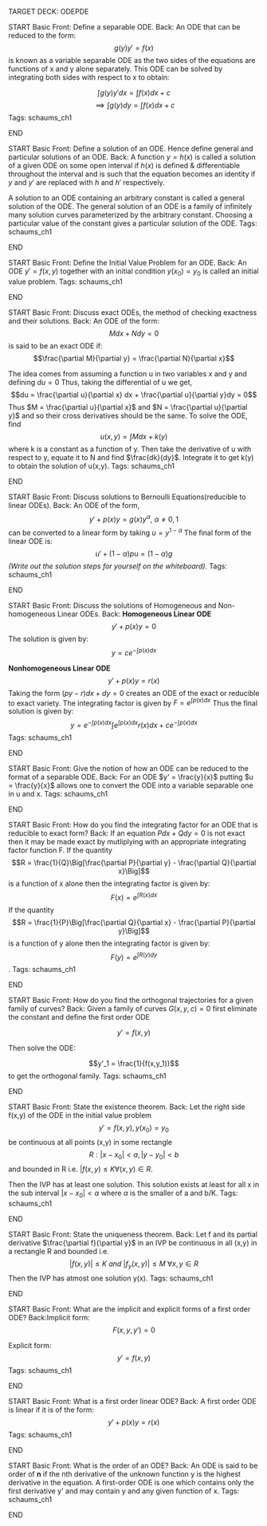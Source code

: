 TARGET DECK: ODEPDE

START
Basic
Front: Define a separable ODE.
Back: An ODE that can be reduced to the form:
$$g(y) y' = f(x)$$
is known as a variable separable ODE as the two sides of the equations are functions of x and y alone separately. This ODE can be solved by integrating both sides with respect to x to obtain:

$$\int g(y) y' dx = \int f(x) dx + c$$
$$\implies \int g(y) dy = \int f(x) dx + c$$
Tags: schaums_ch1
<!--ID: 1609597743225-->
END

START
Basic
Front: Define a solution of an ODE. Hence define general and particular solutions of an ODE.
Back: A function $y = h(x)$ is called a solution of a given ODE on some open interval if $h(x)$ is defined & differentiable throughout the interval and is such that the equation becomes an identity if $y$ and $y'$ are replaced with $h$ and $h'$ respectively.

A solution to an ODE containing an arbitrary constant is called a general solution of the ODE.
The general solution of an ODE is a family of infinitely many solution curves parameterized by the arbitrary constant. Choosing a particular value of the constant gives a particular solution of the ODE.
Tags: schaums_ch1
<!--ID: 1609597743238-->
END

START
Basic
Front: Define the Initial Value Problem for an ODE.
Back: An ODE $y' = f(x,y)$ together with an initial condition $y(x_0) = y_0$ is called an initial value problem.
Tags: schaums_ch1
<!--ID: 1609597743250-->
END

START
Basic
Front: Discuss exact ODEs, the method of checking exactness and their solutions.
Back: An ODE of the form:
$$Mdx + Ndy = 0$$
is said to be an exact ODE if:
$$\frac{\partial M}{\partial y} = \frac{\partial N}{\partial x}$$

The idea comes from assuming a function u in two variables x and y and defining $du = 0$
Thus, taking the differential of u we get,
$$du = \frac{\partial u}{\partial x} dx + \frac{\partial u}{\partial y}dy = 0$$
Thus $M = \frac{\partial u}{\partial x}$ and $N =  \frac{\partial u}{\partial y}$ and so their cross derivatives should be the same.
To solve the ODE, find
$$u(x,y) = \int M dx + k(y)$$ where k is a constant as a function of y.
Then take the derivative of u with respect to y, equate it to N and find $\frac{dk}{dy}$. Integrate it to get k(y) to obtain the solution of u(x,y).
Tags: schaums_ch1
<!--ID: 1609597743263-->
END

START
Basic
Front: Discuss solutions to Bernoulli Equations(reducible to linear ODEs).
Back: An ODE of the form,
$$y' + p(x)y = g(x)y^{\alpha},\ \alpha \neq 0, 1$$ can be converted to a linear form by taking $u = y^{1-\alpha}$
The final form of the linear ODE is:
$$u' + (1 - \alpha)pu = (1-\alpha)g$$
*(Write out the solution steps for yourself on the whiteboard)*.
Tags: schaums_ch1
<!--ID: 1609597743277-->
END

START
Basic
Front: Discuss the solutions of Homogeneous and Non-homogeneous Linear ODEs.
Back: **Homogeneous Linear ODE**
$$y' + p(x)y = 0$$
The solution is given by:
$$y = ce^{-\int p(x) dx}$$

**Nonhomogeneous Linear ODE**
$$y' + p(x)y = r(x)$$
Taking the form $(py - r)dx  + dy = 0$ creates an ODE of the exact or reducible to exact variety. The integrating factor is given by $F = e^{\int p(x)dx}$
Thus the final solution is given by:
$$y = e^{-\int p(x)dx}\int e^{\int p(x)dx}r(x) dx + ce^{-\int p(x)dx}$$
Tags: schaums_ch1
<!--ID: 1609597743290-->
END

START
Basic
Front: Give the notion of how an ODE can be reduced to the format of a separable ODE.
Back: For an ODE $y' = \frac{y}{x}$ putting $u = \frac{y}{x}$ allows one to convert the ODE into a variable separable one in u and x.
Tags: schaums_ch1
<!--ID: 1609597743303-->
END

START
Basic
Front: How do you find the integrating factor for an ODE that is reducible to exact form?
Back: If an equation $Pdx + Qdy = 0$ is not exact then it may be made exact by mutliplying with an appropriate integrating factor function F.
If the quantity $$R = \frac{1}{Q}\Big[\frac{\partial P}{\partial y} - \frac{\partial Q}{\partial x}\Big]$$ is a function of x alone then the integrating factor is given by:
$$F(x) = e^{\int R(x) dx}$$
If the quantity $$R = \frac{1}{P}\Big[\frac{\partial Q}{\partial x} - \frac{\partial P}{\partial y}\Big]$$ is a function of y alone then the integrating factor is given by:
$$F(y) = e^{\int R(y) dy}$$.
Tags: schaums_ch1
<!--ID: 1609597743315-->
END

START
Basic
Front: How do you find the orthogonal trajectories for a given family of curves?
Back: Given a family of curves $G(x,y,c) = 0$ first eliminate the constant and define the first order ODE

$$y' = f(x,y)$$

Then solve the ODE:

$$y'_1 = \frac{1}{f(x,y_1)}$$ to get the orthogonal family.
Tags: schaums_ch1
<!--ID: 1609597743329-->
END

START
Basic
Front: State the existence theorem.
Back: Let the right side f(x,y) of the ODE in the initial value problem
$$y'=f(x,y), y(x_0) = y_0$$
be continuous at all points (x,y) in some rectangle
$$R: |x - x_0| < a, |y - y_0| < b$$
and bounded in R i.e. $|f(x,y) \leq K \forall (x,y) \in R$.

Then the IVP has at least one solution. This solution exists at least for all x in the sub interval $|x-x_0|<\alpha$ where $\alpha$ is the smaller of a and b/K.
Tags: schaums_ch1
<!--ID: 1609597743343-->
END

START
Basic
Front: State the uniqueness theorem.
Back: Let f and its partial derivative $\frac{\partial f}{\partial y}$ in an IVP be continuous in all (x,y) in a rectangle R and bounded i.e.
$$|f(x,y)| \leq K\ and\ |f_y(x,y)| \leq M\ \forall x,y \in R$$
Then the IVP has atmost one solution y(x).
Tags: schaums_ch1
<!--ID: 1609597743356-->
END

START
Basic
Front: What are the implicit and explicit forms of a first order ODE?
Back:Implicit form:
$$F(x,y,y') = 0$$

Explicit form:
$$y' = f(x, y)$$
Tags: schaums_ch1
<!--ID: 1609597743368-->
END

START
Basic
Front: What is a first order linear ODE?
Back: A first order ODE is linear if it is of the form:
$$y' + p(x)y = r(x)$$
Tags: schaums_ch1
<!--ID: 1609597743380-->
END

START
Basic
Front: What is the order of an ODE?
Back: An ODE is said to be order of **n** if the nth derivative of the unknown function y is the highest derivative in the equation. A first-order ODE is one which contains only the first derivative y' and may contain y and any given function of x.
Tags: schaums_ch1
<!--ID: 1609597743393-->
END
